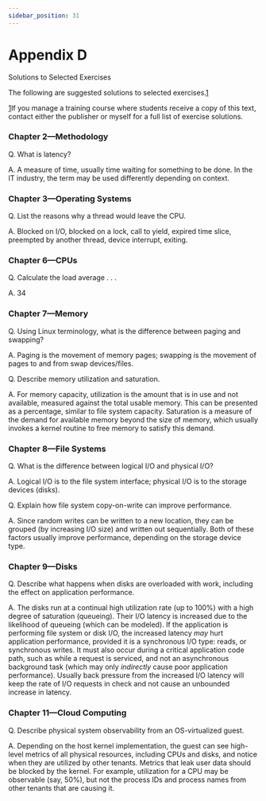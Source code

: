 ```yaml
---
sidebar_position: 31
---
```


# Appendix D

Solutions to Selected Exercises

The following are suggested solutions to selected exercises.[1](appd.md)

[1](appd.md)If you manage a training course where students receive a copy of this text, contact either the publisher or myself for a full list of exercise solutions.

### Chapter 2—Methodology

Q. What is latency?

A. A measure of time, usually time waiting for something to be done. In the IT industry, the term may be used differently depending on context.

### Chapter 3—Operating Systems

Q. List the reasons why a thread would leave the CPU.

A. Blocked on I/O, blocked on a lock, call to yield, expired time slice, preempted by another thread, device interrupt, exiting.

### Chapter 6—CPUs

Q. Calculate the load average . . .

A. 34

### Chapter 7—Memory

Q. Using Linux terminology, what is the difference between paging and swapping?

A. Paging is the movement of memory pages; swapping is the movement of pages to and from swap devices/files.

Q. Describe memory utilization and saturation.

A. For memory capacity, utilization is the amount that is in use and not available, measured against the total usable memory. This can be presented as a percentage, similar to file system capacity. Saturation is a measure of the demand for available memory beyond the size of memory, which usually invokes a kernel routine to free memory to satisfy this demand.

### Chapter 8—File Systems

Q. What is the difference between logical I/O and physical I/O?

A. Logical I/O is to the file system interface; physical I/O is to the storage devices (disks).

Q. Explain how file system copy-on-write can improve performance.

A. Since random writes can be written to a new location, they can be grouped (by increasing I/O size) and written out sequentially. Both of these factors usually improve performance, depending on the storage device type.

### Chapter 9—Disks

Q. Describe what happens when disks are overloaded with work, including the effect on application performance.

A. The disks run at a continual high utilization rate (up to 100%) with a high degree of saturation (queueing). Their I/O latency is increased due to the likelihood of queueing (which can be modeled). If the application is performing file system or disk I/O, the increased latency *may* hurt application performance, provided it is a synchronous I/O type: reads, or synchronous writes. It must also occur during a critical application code path, such as while a request is serviced, and not an asynchronous background task (which may only *indirectly* cause poor application performance). Usually back pressure from the increased I/O latency will keep the rate of I/O requests in check and not cause an unbounded increase in latency.

### Chapter 11—Cloud Computing

Q. Describe physical system observability from an OS-virtualized guest.

A. Depending on the host kernel implementation, the guest can see high-level metrics of all physical resources, including CPUs and disks, and notice when they are utilized by other tenants. Metrics that leak user data should be blocked by the kernel. For example, utilization for a CPU may be observable (say, 50%), but not the process IDs and process names from other tenants that are causing it.
